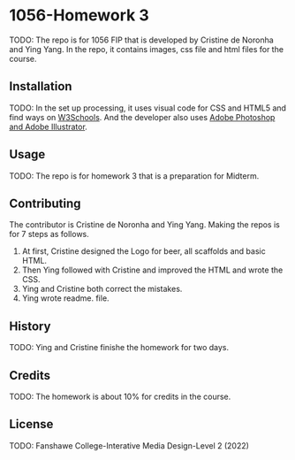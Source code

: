 # 1056-Homework 3

TODO: The repo is for 1056 FIP that is developed by Cristine de Noronha and Ying Yang. In the repo, it contains images, css file and html files for the course.

## Installation
TODO: In the set up processing, it uses visual code for CSS and HTML5 and find ways on [W3Schools](https://www.w3schools.com/). 
And the developer also uses [Adobe Photoshop and Adobe Illustrator](https://www.adobe.com/ca_fr/).

## Usage
TODO: The repo is for homework 3 that is a preparation for Midterm.

## Contributing
The contributor is Cristine de Noronha and Ying Yang. Making the repos is for 7 steps as follows.

1. At first, Cristine designed the Logo for beer, all scaffolds and basic HTML.
2. Then Ying followed with Cristine and improved the HTML and wrote the CSS.
3. Ying and Cristine both correct the mistakes.
4. Ying wrote readme. file.

## History
TODO: Ying and Cristine finishe the homework for two days.

## Credits
TODO: The homework is about 10% for credits in the  course.

## License
TODO: Fanshawe College-Interative Media Design-Level 2 (2022)